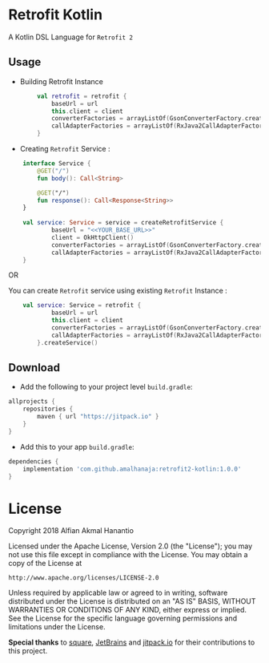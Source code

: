 # Retrofit Kotlin
A Kotlin DSL Language for `Retrofit 2`

## Usage
- Building Retrofit Instance
```kotlin
        val retrofit = retrofit {
            baseUrl = url
            this.client = client
            converterFactories = arrayListOf(GsonConverterFactory.create(gson))
            callAdapterFactories = arrayListOf(RxJava2CallAdapterFactory.create())
        }
```

- Creating `Retrofit` Service : 
```kotlin
    interface Service {
        @GET("/")
        fun body(): Call<String>

        @GET("/")
        fun response(): Call<Response<String>>
    }    
    
    val service: Service = service = createRetrofitService {
            baseUrl = "<<YOUR_BASE_URL>>"
            client = OkHttpClient()
            converterFactories = arrayListOf(GsonConverterFactory.create(gson))
            callAdapterFactories = arrayListOf(RxJava2CallAdapterFactory.create())
    }
```

OR

You can create `Retrofit` service using existing `Retrofit` Instance :

```kotlin
	val service: Service = retrofit {
            baseUrl = url
            this.client = client
            converterFactories = arrayListOf(GsonConverterFactory.create(gson))
            callAdapterFactories = arrayListOf(RxJava2CallAdapterFactory.create())
        }.createService()
```


## Download

-  Add the following to your project level `build.gradle`:
 
```gradle
allprojects {
	repositories {
		maven { url "https://jitpack.io" }
	}
}
```
  -  Add this to your app `build.gradle`:
 
```gradle
dependencies {
	implementation 'com.github.amalhanaja:retrofit2-kotlin:1.0.0'
}
```

License
=======
Copyright 2018 Alfian Akmal Hanantio

Licensed under the Apache License, Version 2.0 (the "License");
you may not use this file except in compliance with the License.
You may obtain a copy of the License at

    http://www.apache.org/licenses/LICENSE-2.0

Unless required by applicable law or agreed to in writing, software
distributed under the License is distributed on an "AS IS" BASIS,
WITHOUT WARRANTIES OR CONDITIONS OF ANY KIND, either express or implied.
See the License for the specific language governing permissions and
limitations under the License.

**Special thanks** to [square](https://github.com/square), [JetBrains](https://github.com/JetBrains) and [jitpack.io](https://github.com/jitpack-io) for their contributions to this project.
